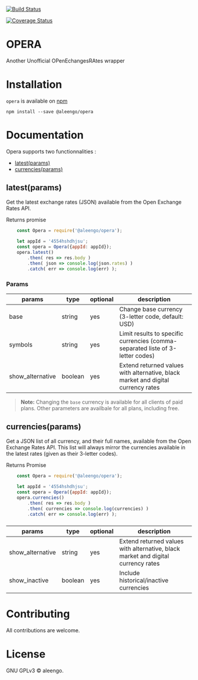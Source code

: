 [![Build Status](https://travis-ci.com/aleengo/opera.svg?branch=master)](https://travis-ci.com/aleengo/opera)

[![Coverage Status](https://coveralls.io/repos/github/aleengo/opera/badge.svg)](https://coveralls.io/github/aleengo/opera)

# OPERA
Another Unofficial OPenEchangesRAtes wrapper

# Installation
`opera` is available on [npm][opera_npm_website]

```npm install --save @aleengo/opera```

# Documentation

Opera supports two functionnalities :

- [latest(params)](#latest)
- [currencies(params)](#currencies)

## latest(params)
Get the latest exchange rates (JSON) available from the Open Exchange Rates API.

Returns promise

```javascript
    const Opera = require('@aleengo/opera');
    
    let appId = '4554hshdhjsu';
    const opera = Opera({appId: appId});
    opera.latest()
        .then( res => res.body )
        .then( json => console.log(json.rates) )
        .catch( err => console.log(err) );
```

### Params

| params   | type   | optional  | description|
|----------|--------|-----------|------------|
| base     | string | yes       | Change base currency (3-letter code, default: USD)|
| symbols  | string | yes       | Limit results to specific currencies (comma-separated liste of 3-letter codes)|
|show_alternative| boolean | yes | Extend returned values with alternative, black market and digital currency rates |

> **Note:** Changing the `base` currency is available for all clients of paid plans. Other parameters are availbale for all plans, including free.

## currencies(params)
Get a JSON list of all currency, and their full names, available from the Open Exchange Rates API.
This list will always mirror the currencies available in the latest rates (given as their 3-letter codes).

Returns Promise

```javascript
    const Opera = require('@aleengo/opera');
    
    let appId = '4554hshdhjsu';
    const opera = Opera({appId: appId});
    opera.currencies()
        .then( res => res.body )
        .then( currencies => console.log(currencies) )
        .catch( err => console.log(err) );
```
### 
| params   | type   | optional  | description|
|----------|--------|-----------|------------|
| show_alternative  | string | yes | Extend returned values with alternative, black market and digital currency rates|
|show_inactive| boolean | yes | Include historical/inactive currencies|


# Contributing
All contributions are welcome.

# License
GNU GPLv3 &copy; aleengo.


[opera_npm_website]: https://www.npmjs.com/package/@aleengo/opera
